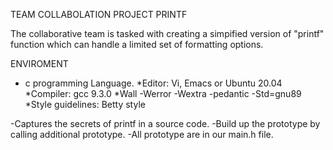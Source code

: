 TEAM COLLABOLATION PROJECT PRINTF

The collaborative team is tasked with creating a simpified version of "printf" function which can handle a limited set of formatting options.

ENVIROMENT
* c programming Language.
*Editor: Vi, Emacs or Ubuntu 20.04
*Compiler: gcc 9.3.0
*Wall -Werror -Wextra -pedantic -Std=gnu89
*Style guidelines: Betty style

-Captures the secrets of printf in a source code.
-Build up the prototype by calling additional prototype.
-All prototype are in our main.h file.
